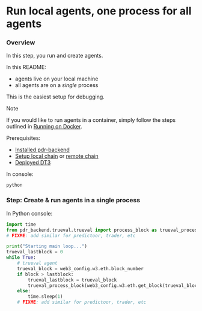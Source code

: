 <!--
Copyright 2023 Ocean Protocol Foundation
SPDX-License-Identifier: Apache-2.0
-->

# Run local agents, one process for all agents

### Overview

In this step, you run and create agents.

In this README:
- agents live on your local machine
- all agents are on a _single_ process

This is the easiest setup for debugging.

> [!NOTE]
> If you would like to run agents in a container, simply follow the steps outlined in [Running on Docker](./docker.md).

Prerequisites:
- [Installed pdr-backend](install.md)
- [Setup local chain](setup-local.md) or [remote chain](setup-remote.md)
- [Deployed DT3](deploy-dt3.md)

In console:
```console
python
```

### Step: Create & run agents in a single process

In Python console:
```python
import time
from pdr_backend.trueval.trueval import process_block as trueval_process_block
# FIXME: add similar for predictoor, trader, etc

print("Starting main loop...")
trueval_lastblock = 0
while True:
    # trueval agent
    trueval_block = web3_config.w3.eth.block_number
    if block > lastblock:
        trueval_lastblock = trueval_block
        trueval_process_block(web3_config.w3.eth.get_block(trueval_block, full_transactions=False))
    else:
        time.sleep(1)
    # FIXME: add similar for predictoor, trader, etc
```
